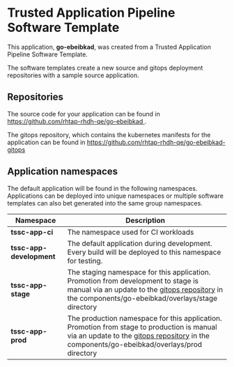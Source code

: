 # Trusted Application Pipeline Software Template

This application, **go-ebeibkad**, was created from a Trusted Application Pipeline Software Template.

The software templates create a new source and gitops deployment repositories with a sample source application. 

## Repositories

The source code for your application can be found in [https://github.com/rhtap-rhdh-qe/go-ebeibkad ](https://github.com/rhtap-rhdh-qe/go-ebeibkad ).
 
The gitops repository, which contains the kubernetes manifests for the application can be found in 
[https://github.com/rhtap-rhdh-qe/go-ebeibkad-gitops ](https://github.com/rhtap-rhdh-qe/go-ebeibkad-gitops ) 

## Application namespaces 

The default application will be found in the following namespaces. Applications can be deployed into unique namespaces or multiple software templates can also bet generated into the same group namespaces.  

|  Namespace   |  Description   |  
| -------- | -------- |
| **tssc-app-ci** | The namespace used for CI workloads |
| **tssc-app-development** | The default application during development. Every build will be deployed to this namespace for testing. |
| **tssc-app-stage** | The staging namespace for this application. Promotion from development to stage is manual via an update to the [gitops repository](https://github.com/rhtap-rhdh-qe/go-ebeibkad-gitops ) in the components/go-ebeibkad/overlays/stage directory |
| **tssc-app-prod** | The production namespace for this application. Promotion from stage to production is manual via an update to the [gitops repository](https://github.com/rhtap-rhdh-qe/go-ebeibkad-gitops ) in the components/go-ebeibkad/overlays/prod directory |